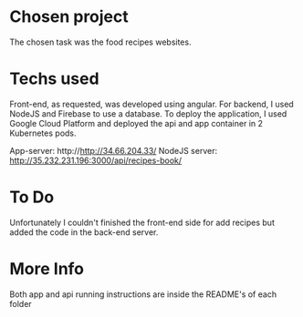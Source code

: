 # Chosen project 
The chosen task was the food recipes websites.

# Techs used
Front-end, as requested, was developed using angular.
For backend, I used NodeJS and Firebase to use a database.
To deploy the application, I used Google Cloud Platform and deployed the api and app container in 2 Kubernetes pods.

App-server: http://http://34.66.204.33/
NodeJS server: http://35.232.231.196:3000/api/recipes-book/

# To Do
Unfortunately I couldn't finished the front-end side for add recipes but added the code in the back-end server.

# More Info
Both app and api running instructions are inside the README's of each folder